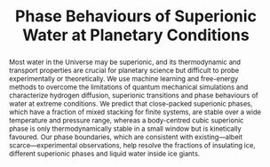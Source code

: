 ---
layout: publication-single
title: Phase Behaviours of Superionic Water at Planetary Conditions
abstract: Most water in the Universe may be superionic, and its thermodynamic
  and transport properties are crucial for planetary science but difficult to
  probe experimentally or theoretically. We use machine learning and free-energy
  methods to overcome the limitations of quantum mechanical simulations and
  characterize hydrogen diffusion, superionic transitions and phase behaviours
  of water at extreme conditions. We predict that close-packed superionic
  phases, which have a fraction of mixed stacking for finite systems, are stable
  over a wide temperature and pressure range, whereas a body-centred cubic
  superionic phase is only thermodynamically stable in a small window but is
  kinetically favoured. Our phase boundaries, which are consistent with
  existing—albeit scarce—experimental observations, help resolve the fractions
  of insulating ice, different superionic phases and liquid water inside ice
  giants.
description: Understanding the thermodynamic and transport properties of water is crucial for planetary science. This paper uses machine learning to characterise the phase behaviours of water at extreme conditions.
published: 2021-09-23
image:
authors:
  internal_authors:
  external_authors:
    - family: Cheng
      given: Bingqing
    - family: Bethkenhagen
      given: Mandy
    - family: Pickard
      given: Chris J.
    - family: Hamel
      given: Sebastien
  consortium_authors:
editors:
  internal_editors:
  external_editors:
  consortium_editors:
details:
  openreview:
  pages: 1228--1232
  software:
  number:
  html:
  container-title:
  pdf:
  arxiv:
  address:
  journal: Nature Physics
  volume:
  website:
  ssrn:
  publisher:
  doi: 10.1038/s41567-021-01334-9
---